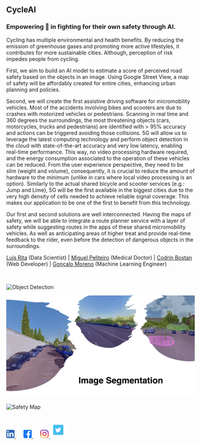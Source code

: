 ## CycleAI

### Empowering 🚴 in fighting for their own safety through AI.

Cycling has multiple environmental and health benefits. By reducing the emission of greenhouse gases and promoting more active lifestyles, it contributes for more sustainable cities. Although, perception of risk impedes people from cycling.


First, we aim to build an AI model to estimate a score of perceived road safety based on the objects in an image. Using Google Street View, a map of safety will be affordably created for entire cities, enhancing urban planning and policies.


Second, we will create the first assistive driving software for micromobility vehicles. Most of the accidents involving bikes and scooters are due to crashes with motorized vehicles or pedestrians. Scanning in real time and 360 degrees the surroundings, the most threatening objects (cars, motorcycles, trucks and pedestrians) are identified with > 95% accuracy and actions can be triggered avoiding those collisions. 5G will allow us to leverage the latest computing technology and perform object detection in the cloud with state-of-the-art accuracy and very low latency, enabling real-time performance. This way, no video processing hardware required, and the energy consumption associated to the operation of these vehicles can be reduced. From the user experience perspective, they need to be slim (weight and volume), consequently, it is crucial to reduce the amount of hardware to the minimum (unlike in cars where local video processing is an option). Similarly to the actual shared bicycle and scooter services (e.g.: Jump and Lime), 5G will be the first available in the biggest cities due to the very high density of cells needed to achieve reliable signal coverage. This makes our application to be one of the first to benefit from this technology.


Our first and second solutions are well interconnected. Having the maps of safety, we will be able to integrate a route planner service with a layer of safety while suggesting routes in the apps of these shared micromobility vehicles. As well as anticipating areas of higher treat and provide real-time feedback to the rider, even before the detection of dangerous objects in the surroundings.

[Luís Rita](https://www.linkedin.com/in/luisdrita/) (Data Scientist) | [Miguel Peliteiro](https://www.linkedin.com/in/miguelspeliteiro/) (Medical Doctor) | [Codrin Bostan](https://www.linkedin.com/in/tudor-codrin-bostan-86106380/) (Web Developer) | [Gonçalo Moreno](https://www.linkedin.com/in/goncalomoreno/) (Machine Learning Engineer)

<br/>

![Object Detection](images/object_detection.png)

![Image Segmentation](images/image_segmentation.png)

![Safety Map](images/safety_map.png)

<br/>

<a href="https://www.linkedin.com/company/cycleai">
        <img alt="CycleAI LinkedIn" width="22px" src="./images/media/link.png" />
</a> &nbsp;&nbsp;&nbsp;&nbsp;

<a href="https://www.facebook.com/CycleAI">
        <img alt="CycleAI Facebook" width="22px" src="./images/media/face.png" />
</a> &nbsp;&nbsp;&nbsp;&nbsp;

<a href="https://www.instagram.com/cycle.ai">
        <img alt="CycleAI Instagram" width="22px" src="./images/media/insta.png" />
</a>

<a href="https://twitter.com/cycle_ai">
        <img alt="CycleAI Twitter" width="44px" src="./images/media/twitter.png" />
</a>
